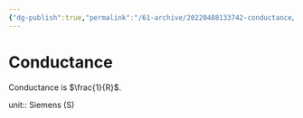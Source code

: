 ```yaml
---
{"dg-publish":true,"permalink":"/61-archive/20220408133742-conductance/","dgHomeLink":true,"dgPassFrontmatter":false}
---
```



# Conductance

Conductance is $\frac{1}{R}$.

unit:: Siemens (S)

<!--SR:!2022-08-11,85,250-->
